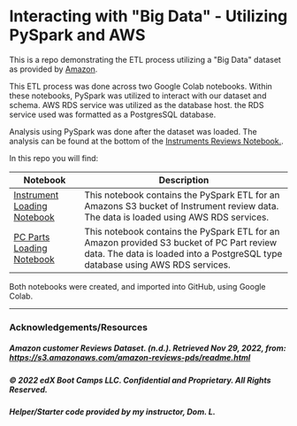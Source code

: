 # Interacting with "Big Data" - Utilizing PySpark and AWS

This is a repo demonstrating the ETL process utilizing a "Big Data" dataset as provided by [Amazon](https://s3.amazonaws.com/amazon-reviews-pds/tsv/index.txt).

This ETL process was done across two Google Colab notebooks. Within these notebooks, PySpark was utilized to interact with our dataset and schema. AWS RDS service was utilized as the database host. the RDS service used was formatted as a PostgresSQL database. 

Analysis using PySpark was done after the dataset was loaded. The analysis can be found at the bottom of the [Instruments Reviews Notebook.](instrument_loading.ipynb).

In this repo you will find:

|Notebook|Description|
|--|--|
|[Instrument Loading Notebook](instrument_loading.ipynb)|This notebook contains the PySpark ETL for an Amazons S3 bucket of Instrument review data. The data is loaded using AWS RDS services.|
|[PC Parts Loading Notebook](PC_parts_loading.ipynb)| This notebook contains the PySpark ETL for an Amazon provided S3 bucket of PC Part review data. The data is loaded into a PostgreSQL type database using AWS RDS services.|

Both notebooks were created, and imported into GitHub, using Google Colab.

---

### Acknowledgements/Resources

##### Amazon customer Reviews Dataset. (n.d.). Retrieved Nov 29, 2022, from: https://s3.amazonaws.com/amazon-reviews-pds/readme.html

##### © 2022 edX Boot Camps LLC. Confidential and Proprietary. All Rights Reserved.

##### Helper/Starter code provided by my instructor, Dom. L.
